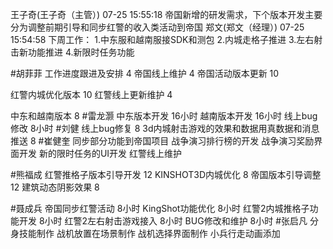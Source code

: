 王子奇(王子奇（主管）) 07-25 15:55:18
帝国新增的研发需求，下个版本开发主要分为调整前期引导和同步红警的收入类活动到帝国
郑文(郑文（经理）) 07-25 15:54:58
下周工作：
1.中东服和越南服接SDK和测包
2.内城走格子推进
3.左右射击新功能推进
4.新限时任务功能

#胡菲菲 
工作进度跟进及安排   4
帝国线上维护   4
帝国活动版本更新 10

红警内城优化版本  10
红警线上更新维护 4

中东和越南版本   8
#雷龙灏 
中东版本开发  16小时
越南版本开发  16小时
线上bug修改   8小时
#刘健 
线上bug修复	8
3d内城射击游戏的效果和数据用真数据和消息推送	8
#崔健奎 
同步部分功能到帝国项目
战争演习排行榜的开发
战争演习奖励界面开发
新的限时任务的UI开发
红警线上维护

#熊福成 
红警推格子版本引导开发              12
KINSHOT3D内城优化                     8
帝国版本引导调整                          12
建筑动态阴影效果                         8

#聂成兵 
帝国同步红警活动            8小时
KingShot功能优化            8小时
红警2内城推格子功能开发      8小时
红警2左右射击游戏接入        8小时
BUG修改和维护               8小时
#张启凡 
分身技能制作
战机放置在场景制作
战机选择界面制作
小兵行走动画添加
